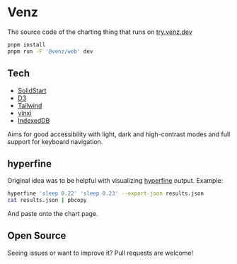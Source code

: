 # Venz

The source code of the charting thing that runs on
[try.venz.dev](https://try.venz.dev)

```sh
pnpm install
pnpm run -F '@venz/web' dev
```

## Tech

- [SolidStart](https://start.solidjs.com)
- [D3](https://d3js.org)
- [Tailwind](https://tailwindcss.com)
- [vinxi](https://github.com/nksaraf/vinxi)
- [IndexedDB](https://developer.mozilla.org/en-US/docs/Web/API/IndexedDB_API)

Aims for good accessibility with light, dark and high-contrast modes and full
support for keyboard navigation.

## hyperfine

Original idea was to be helpful with visualizing
[hyperfine](https://github.com/sharkdp/hyperfine) output. Example:

```sh
hyperfine 'sleep 0.22' 'sleep 0.23' --export-json results.json
cat results.json | pbcopy
```

And paste onto the chart page.

## Open Source

Seeing issues or want to improve it? Pull requests are welcome!
